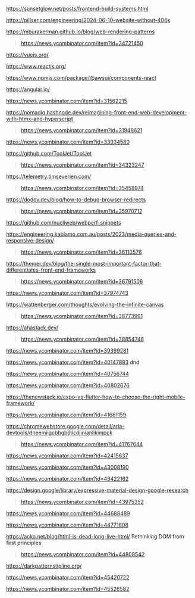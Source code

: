 https://sunsetglow.net/posts/frontend-build-systems.html

https://pillser.com/engineering/2024-06-10-website-without-404s

https://mburakerman.github.io/blog/web-rendering-patterns
> https://news.ycombinator.com/item?id=34721450

https://vuejs.org/

https://www.reactjs.org/

https://www.npmjs.com/package/@awsui/components-react

https://angular.io/

https://news.ycombinator.com/item?id=31562215

https://nomadiq.hashnode.dev/reimagining-front-end-web-development-with-htmx-and-hyperscript
> https://news.ycombinator.com/item?id=31949621

https://news.ycombinator.com/item?id=33934580

https://github.com/ToolJet/ToolJet
> https://news.ycombinator.com/item?id=34323247

https://telemetry.timseverien.com/
> https://news.ycombinator.com/item?id=35458974

https://dodov.dev/blog/how-to-debug-browser-redirects
> https://news.ycombinator.com/item?id=35970712

https://github.com/nucliweb/webperf-snippets

https://engineering.kablamo.com.au/posts/2023/media-queries-and-responsive-design/
> https://news.ycombinator.com/item?id=36110576

https://themer.dev/blog/the-single-most-important-factor-that-differentiates-front-end-frameworks
> https://news.ycombinator.com/item?id=36791506

https://news.ycombinator.com/item?id=37974743

https://wattenberger.com/thoughts/evolving-the-infinite-canvas
> https://news.ycombinator.com/item?id=38773991

https://ahastack.dev/
> https://news.ycombinator.com/item?id=38854748

https://news.ycombinator.com/item?id=39399281

https://news.ycombinator.com/item?id=40147883 dnd

https://news.ycombinator.com/item?id=40756744

https://news.ycombinator.com/item?id=40802676

https://thenewstack.io/expo-vs-flutter-how-to-choose-the-right-mobile-framework/

https://news.ycombinator.com/item?id=41661159

https://chromewebstore.google.com/detail/aria-devtools/dneemiigcbbgbdjlcdjjnianlikimpck
> https://news.ycombinator.com/item?id=41767644

https://news.ycombinator.com/item?id=42415637

https://news.ycombinator.com/item?id=43008190

https://news.ycombinator.com/item?id=43422162

https://design.google/library/expressive-material-design-google-research
> https://news.ycombinator.com/item?id=43975352

https://news.ycombinator.com/item?id=44688489

https://news.ycombinator.com/item?id=44771808

https://acko.net/blog/html-is-dead-long-live-html/ Rethinking DOM from first principles
> https://news.ycombinator.com/item?id=44808542

https://darkpatternstipline.org/

https://news.ycombinator.com/item?id=45420722

https://news.ycombinator.com/item?id=45526582